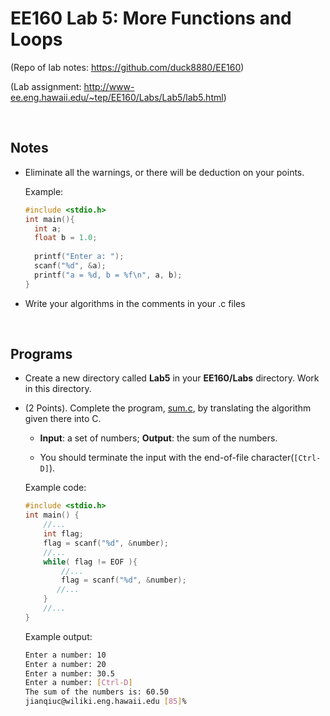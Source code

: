 # EE160 Lab 5: More Functions and Loops

(Repo of lab notes: <https://github.com/duck8880/EE160>)

(Lab assignment: <http://www-ee.eng.hawaii.edu/~tep/EE160/Labs/Lab5/lab5.html>)

  ​

## Notes

- Eliminate all the warnings, or there will be deduction on your points. 

  Example:  

  ```c
  #include <stdio.h>
  int main(){
    int a;
    float b = 1.0;
    
    printf("Enter a: ");
    scanf("%d", &a);
    printf("a = %d, b = %f\n", a, b);
  }
  ```

- Write your algorithms in the comments in your .c files

  ​

## Programs

- Create a new directory called **Lab5** in your **EE160/Labs** directory. Work in this directory.

- (2 Points). Complete the program, [sum.c](http://www-ee.eng.hawaii.edu/~tep/EE160/Labs/Lab5/sum.c), by translating the algorithm given there into C. 

  - __Input__: a set of numbers; __Output__: the sum of the numbers. 
  
  - You should terminate the input with the end-of-file character(`[Ctrl-D]`).
  
  Example code:
  ```c
  #include <stdio.h>
  int main() {
      //...
      int flag;
      flag = scanf("%d", &number);
      //...
      while( flag != EOF ){
          //...
          flag = scanf("%d", &number);
         //...
      }
      //...
  }
  ```
  
  Example output:
  ```bash
  Enter a number: 10
  Enter a number: 20
  Enter a number: 30.5
  Enter a number: [Ctrl-D]
  The sum of the numbers is: 60.50
  jianqiuc@wiliki.eng.hawaii.edu [85]%
  ```
